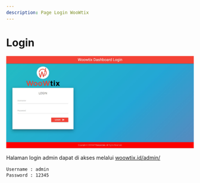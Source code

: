 ```yaml
---
description: Page Login WooWtix
---
```


# Login

![Login Page](../../.gitbook/assets/home-back.jpg)

Halaman login admin dapat di akses melalui [woowtix.id/admin/](http://woowtix.id/admin/) 

```text
Username : admin
Password : 12345
```

